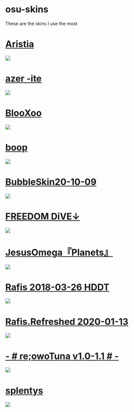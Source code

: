 # osu-skins
These are the skins I use the most
# [Aristia](https://skins.osuck.net/index.php?newsid=485)
![](https://skins.osuck.net/uploads/posts/2019-02/1549355517_3.jpg)

# [azer -ite](https://hyp.s-ul.eu/IpNpA6di)
![](https://i.imgur.com/T9pyY3c.png)

# [BlooXoo](https://dain.cafe/xoo/-_BlooXoo_-.osk)
![](https://i.imgur.com/em4cCTB.png)

# [boop](https://skins.osuck.net/index.php?newsid=1671)
![](https://skins.osuck.net/uploads/posts/2020-09/1601193848_screenshot9636.jpg)

# [BubbleSkin20-10-09](https://drive.google.com/file/d/1p3gvOtWth3-dEsPdA2bjVCyeZTiJYan4/view?usp=sharing)
![](https://i.imgur.com/hYXYlvR.png)

# [FREEDOM DiVE↓](https://drive.google.com/drive/folders/1NytOsVVuJoYG4d57GZcbkggR65EkP6S9?usp=sharing)
![](https://i.imgur.com/pGHIQHt.png)

# [JesusOmega『Planets』](https://skins.osuck.net/index.php?newsid=1489)
![](https://skins.osuck.net/uploads/posts/2020-07/1594283495_4.jpg)

# [Rafis 2018-03-26 HDDT](https://skins.osuck.net/index.php?newsid=166)
![](https://skins.osuck.net/uploads/posts/2018-09/1537866905_ferbeuw.jpg)

# [Rafis.Refreshed 2020-01-13](https://skins.osuck.net/index.php?newsid=1236)
![](https://skins.osuck.net/uploads/posts/2020-01/1580460695_3.jpg)

# [- # re;owoTuna v1.0-1.1 # -](https://skins.osuck.net/index.php?newsid=1552)
![](https://skins.osuck.net/uploads/posts/2020-08/1596468449_screenshot9247.jpg)

# [splentys](https://drive.google.com/file/d/1V_ka8ieyILiO2V-KGlRqO8jIDQHI46ch/view?usp=sharing)
![](https://i.imgur.com/v3KCofU.png)
